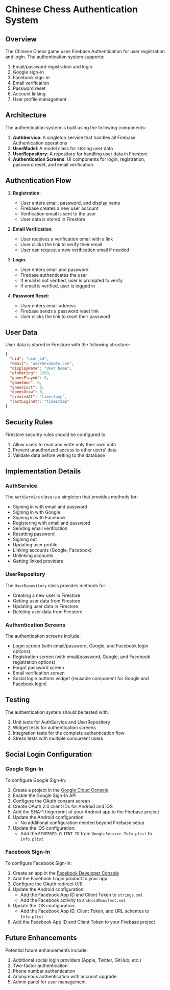 # Chinese Chess Authentication System

## Overview

The Chinese Chess game uses Firebase Authentication for user registration and login. The authentication system supports:

1. Email/password registration and login
2. Google sign-in
3. Facebook sign-in
4. Email verification
5. Password reset
6. Account linking
7. User profile management

## Architecture

The authentication system is built using the following components:

1. **AuthService**: A singleton service that handles all Firebase Authentication operations
2. **UserModel**: A model class for storing user data
3. **UserRepository**: A repository for handling user data in Firestore
4. **Authentication Screens**: UI components for login, registration, password reset, and email verification

## Authentication Flow

1. **Registration**:
   - User enters email, password, and display name
   - Firebase creates a new user account
   - Verification email is sent to the user
   - User data is stored in Firestore

2. **Email Verification**:
   - User receives a verification email with a link
   - User clicks the link to verify their email
   - User can request a new verification email if needed

3. **Login**:
   - User enters email and password
   - Firebase authenticates the user
   - If email is not verified, user is prompted to verify
   - If email is verified, user is logged in

4. **Password Reset**:
   - User enters email address
   - Firebase sends a password reset link
   - User clicks the link to reset their password

## User Data

User data is stored in Firestore with the following structure:

```json
{
  "uid": "user_id",
  "email": "user@example.com",
  "displayName": "User Name",
  "eloRating": 1200,
  "gamesPlayed": 0,
  "gamesWon": 0,
  "gamesLost": 0,
  "gamesDraw": 0,
  "createdAt": "timestamp",
  "lastLoginAt": "timestamp"
}
```

## Security Rules

Firestore security rules should be configured to:

1. Allow users to read and write only their own data
2. Prevent unauthorized access to other users' data
3. Validate data before writing to the database

## Implementation Details

### AuthService

The `AuthService` class is a singleton that provides methods for:

- Signing in with email and password
- Signing in with Google
- Signing in with Facebook
- Registering with email and password
- Sending email verification
- Resetting password
- Signing out
- Updating user profile
- Linking accounts (Google, Facebook)
- Unlinking accounts
- Getting linked providers

### UserRepository

The `UserRepository` class provides methods for:

- Creating a new user in Firestore
- Getting user data from Firestore
- Updating user data in Firestore
- Deleting user data from Firestore

### Authentication Screens

The authentication screens include:

- Login screen (with email/password, Google, and Facebook login options)
- Registration screen (with email/password, Google, and Facebook registration options)
- Forgot password screen
- Email verification screen
- Social login buttons widget (reusable component for Google and Facebook login)

## Testing

The authentication system should be tested with:

1. Unit tests for AuthService and UserRepository
2. Widget tests for authentication screens
3. Integration tests for the complete authentication flow
4. Stress tests with multiple concurrent users

## Social Login Configuration

### Google Sign-In

To configure Google Sign-In:

1. Create a project in the [Google Cloud Console](https://console.cloud.google.com/)
2. Enable the Google Sign-In API
3. Configure the OAuth consent screen
4. Create OAuth 2.0 client IDs for Android and iOS
5. Add the SHA-1 fingerprint of your Android app to the Firebase project
6. Update the Android configuration:
   - No additional configuration needed beyond Firebase setup
7. Update the iOS configuration:
   - Add the `REVERSED_CLIENT_ID` from `GoogleService-Info.plist` to `Info.plist`

### Facebook Sign-In

To configure Facebook Sign-In:

1. Create an app in the [Facebook Developer Console](https://developers.facebook.com/)
2. Add the Facebook Login product to your app
3. Configure the OAuth redirect URI
4. Update the Android configuration:
   - Add the Facebook App ID and Client Token to `strings.xml`
   - Add the Facebook activity to `AndroidManifest.xml`
5. Update the iOS configuration:
   - Add the Facebook App ID, Client Token, and URL schemes to `Info.plist`
6. Add the Facebook App ID and Client Token to your Firebase project

## Future Enhancements

Potential future enhancements include:

1. Additional social login providers (Apple, Twitter, GitHub, etc.)
2. Two-factor authentication
3. Phone number authentication
4. Anonymous authentication with account upgrade
5. Admin panel for user management
